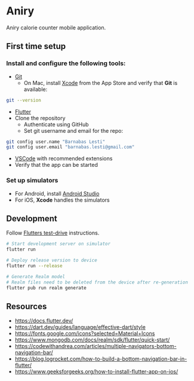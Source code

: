 # Aniry

Aniry calorie counter mobile application.

## First time setup
### Install and configure the following tools:
- [Git](https://git-scm.com/downloads)
  - On Mac, install [Xcode](https://developer.apple.com/xcode/) from the App Store and verify that **Git** is available:
```bash
git --version
```
- [Flutter](https://docs.flutter.dev/get-started/install)
- Clone the repository
  - Authenticate using GitHub
  - Set git username and email for the repo:
```bash
git config user.name "Barnabas Lesti"
git config user.email "barnabas.lesti@gmail.com"
```
- [VSCode](https://code.visualstudio.com/download) with recommended extensions
- Verify that the app can be started

### Set up simulators
  - For Android, install [Android Studio](https://developer.android.com/studio)
  - For iOS, **Xcode** handles the simulators

## Development
Follow [Flutters test-drive](https://docs.flutter.dev/get-started/test-drive) instructions.


```bash
# Start development server on simulator
flutter run

# Deploy release version to device
flutter run --release

# Generate Realm model
# Realm files need to be deleted from the device after re-generation
flutter pub run realm generate
```

## Resources
- https://docs.flutter.dev/
- https://dart.dev/guides/language/effective-dart/style
- https://fonts.google.com/icons?selected=Material+Icons
- https://www.mongodb.com/docs/realm/sdk/flutter/quick-start/
- https://codewithandrea.com/articles/multiple-navigators-bottom-navigation-bar/
- https://blog.logrocket.com/how-to-build-a-bottom-navigation-bar-in-flutter/
- https://www.geeksforgeeks.org/how-to-install-flutter-app-on-ios/

